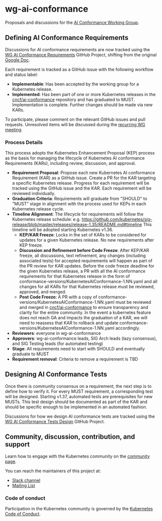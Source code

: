 # wg-ai-conformance

Proposals and discussions for the [AI Conformance Working Group](https://github.com/kubernetes/community/tree/master/wg-ai-conformance).

## Defining AI Conformance Requirements

Discussions for AI conformance requirements are now tracked using the
[WG AI Conformance Requirements](https://github.com/orgs/kubernetes-sigs/projects/114)
GitHub Project, shifting from the original
[Google Doc](https://docs.google.com/document/d/1hXoSdh9FEs13Yde8DivCYjjXyxa7j4J8erjZPEGWuzc/edit?tab=t.0).

Each requirement is tracked as a GitHub issue with the following workflow and status label:
- **Implementable**: Has been accepted by the working group for a Kubernetes release.
- **Implemented**: Has been part of one or more Kubernetes releases in the [cncf/ai-conformance](https://github.com/cncf/ai-conformance) repository and has graduated to MUST. Implementation is complete. Further changes should be made via new KARs.

To participate, please comment on the relevant GitHub issues and pull requests.
Unresolved items will be discussed during the
[recurring WG meeting](https://github.com/kubernetes/community/tree/master/wg-ai-conformance#meetings).

### Process Details

This process adopts the Kubernetes Enhancement Proposal (KEP) process as the basis for managing the lifecycle of Kubernetes AI conformance Requirements (KARs), including review, discussion, and approval.

- **Requirement Proposal**: Propose each new Kubernetes AI conformance Requirement (KAR) as a GitHub issue. Create a PR for the KAR targeting a specific Kubernetes release. Progress for each requirement will be tracked using the GitHub issue and the KAR. Each requirement will be reviewed individually.
- **Graduation Criteria**: Requirements will graduate from "SHOULD" to "MUST" stage in alignment with the process used for KEPs in each Kubernetes release cycle.
- **Timeline Alignment**: The lifecycle for requirements will follow the Kubernetes release schedule: e.g. https://github.com/kubernetes/sig-release/blob/master/releases/release-1.35/README.md#timeline This timeline will be adopted starting Kubernetes v1.36.
  - **KEP/KAR Freeze**: Locks in the set of KARs to be considered for updates for a given Kubernetes release. No new requirements after KEP freeze.
  - **Discussion and Refinement before Code Freeze**: After KEP/KAR freeze, all discussions, text refinement, any changes (including associated tests) for accepted requirements will happen as part of the PR review for KAR updates. Before the code freeze deadline for the given Kubernetes release, a PR with all the AI conformance requirements for that Kubernetes release in the form of conformance-versions/KubernetesAIConformance-1.NN.yaml and all changes for all KARs for that Kubernetes release must be reviewed, approved, and merged. 
  - **Post Code Freeze**: A PR with a copy of conformance-versions/KubernetesAIConformance-1.NN.yaml must be reviewed and merged in [cncf/ai-conformance](https://github.com/cncf/ai-conformance) to ensure transparency and clarity for the entire community. In the event a kubernetes feature does not reach GA and impacts the graduation of a KAR, we will need to reassess that KAR to rollback and update conformance-versions/KubernetesAIConformance-1.NN.yaml accordingly.
- **Reviewers**: everyone in wg-ai-conformance
- **Approvers**: wg-ai-conformance leads, SIG Arch leads (lazy consensus), and SIG Testing leads (for automated testing)
- **Stage**: All requirements need to start with SHOULD and eventually graduate to MUST
- **Requirement removal**: Criteria to remove a requirement is TBD


## Designing AI Conformance Tests

Once there is community consensus on a requirement, the next step is to define how to verify it.
For every MUST requirement, a corresponding test will be designed. Starting v1.37, automated tests are prerequisites for new MUSTs. This test design should be documented as part of the KAR and should be specific enough to be implemented in an automated fashion.

Discussions for how we design AI conformance tests are tracked using the
[WG AI Conformance Tests Design](https://github.com/orgs/kubernetes-sigs/projects/118)
GitHub Project.

## Community, discussion, contribution, and support

Learn how to engage with the Kubernetes community on the [community page](http://kubernetes.io/community/).

You can reach the maintainers of this project at:

- [Slack channel](https://kubernetes.slack.com/messages/wg-ai-conformance)
- [Mailing List](https://groups.google.com/a/kubernetes.io/g/wg-ai-conformance)

### Code of conduct

Participation in the Kubernetes community is governed by the [Kubernetes Code of Conduct](code-of-conduct.md).
